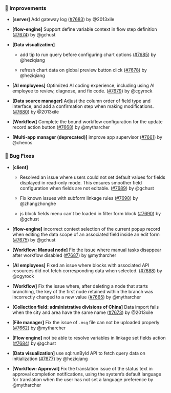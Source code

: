 ### 🚀 Improvements

- **[server]** Add gateway log ([#7683](https://github.com/nocobase/nocobase/pull/7683)) by @2013xile

- **[flow-engine]** Support define variable context in flow step definition ([#7674](https://github.com/nocobase/nocobase/pull/7674)) by @gchust

- **[Data visualization]**
  - add tip to run query before configuring chart options ([#7685](https://github.com/nocobase/nocobase/pull/7685)) by @heziqiang

  - refresh chart data on global preview button click ([#7678](https://github.com/nocobase/nocobase/pull/7678)) by @heziqiang

- **[AI employees]** Optimized AI coding experience, including using AI employee to review, diagnose, and fix code. ([#7679](https://github.com/nocobase/nocobase/pull/7679)) by @cgyrock

- **[Data source manager]** Adjust the column order of field type and interface, and add a confirmation step when making modifications. ([#7680](https://github.com/nocobase/nocobase/pull/7680)) by @2013xile

- **[Workflow]** Complete the bound workflow configuration for the update record action button ([#7668](https://github.com/nocobase/nocobase/pull/7668)) by @mytharcher

- **[Multi-app manager (deprecated)]** improve app supervisor ([#7661](https://github.com/nocobase/nocobase/pull/7661)) by @chenos

### 🐛 Bug Fixes

- **[client]**
  - Resolved an issue where users could not set default values for fields displayed in read-only mode. This ensures smoother field configuration when fields are not editable. ([#7689](https://github.com/nocobase/nocobase/pull/7689)) by @gchust

  - Fix known issues with subform linkage rules ([#7698](https://github.com/nocobase/nocobase/pull/7698)) by @zhangzhonghe

  - js block fields menu can't be loaded in filter form block ([#7690](https://github.com/nocobase/nocobase/pull/7690)) by @gchust

- **[flow-engine]** incorrect context selection of the current popup record when editing the data scope of an associated field inside an edit form ([#7675](https://github.com/nocobase/nocobase/pull/7675)) by @gchust

- **[Workflow: Manual node]** Fix the issue where manual tasks disappear after workflow disabled ([#7687](https://github.com/nocobase/nocobase/pull/7687)) by @mytharcher

- **[AI employees]** Fixed an issue where blocks with associated API resources did not fetch corresponding data when selected. ([#7688](https://github.com/nocobase/nocobase/pull/7688)) by @cgyrock

- **[Workflow]** Fix the issue where, after deleting a node that starts branching, the key of the first node retained within the branch was incorrectly changed to a new value ([#7665](https://github.com/nocobase/nocobase/pull/7665)) by @mytharcher

- **[Collection field: administrative divisions of China]** Data import fails when the city and area have the same name ([#7673](https://github.com/nocobase/nocobase/pull/7673)) by @2013xile

- **[File manager]** Fix the issue of `.msg` file can not be uploaded properly ([#7662](https://github.com/nocobase/nocobase/pull/7662)) by @mytharcher

- **[Flow engine]** not be able to resolve variables in linkage set fields action ([#7684](https://github.com/nocobase/nocobase/pull/7684)) by @gchust

- **[Data visualization]** use sql:runById API to fetch query data on initialization ([#7677](https://github.com/nocobase/nocobase/pull/7677)) by @heziqiang

- **[Workflow: Approval]** Fix the translation issue of the status text in approval completion notifications, using the system’s default language for translation when the user has not set a language preference by @mytharcher

